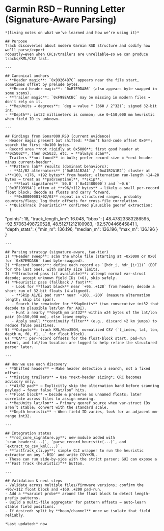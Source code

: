 # Garmin RSD – Running Letter (Signature-Aware Parsing)
    *(living notes on what we’ve learned and how we’re using it)*

    ## Purpose
    Track discoveries about modern Garmin RSD structure and codify how we’ll parse/export
    robustly—even when CRCs/trailers are unreliable—so we can produce tracks/KML/CSV fast.

    ---

    ## Canonical anchors
    - **Header magic**: `0xD9264B7C` appears near the file start, sometimes offset by prelude bytes.
    - **Record header magic**: `0xB7E9DA86` (also appears byte-swapped in some scans).
    - **Trailer magic**: `0xF98EACBC` may be missing in modern files → don’t rely on it.
    - **MapUnits → degrees**: `deg = value * (360 / 2^32)`; signed 32-bit int.
    - **Depth**: int32 millimeters is common; use 0–150,000 mm heuristic when field ID is unknown.

    ---

    ## Findings from Sonar000.RSD (current evidence)
    - Header magic present but shifted: **don’t hard-code offset 0x0**; search the first ~0x100 bytes.
    - Record area **not rigidly at 0x5000**; first good header at **0x5002**, then 0x5033, etc. → **always scan**.
    - Trailers **not found** in bulk; prefer record-size = *next-header minus current-header*.
    - **Pattern lab** results (dominant behaviors):
      - **A1/B2 alternators** (`0xB2A1B2A1` / `0xA1B2A1B2`) cluster at ~**+160, +176, +192 bytes** from header; alternation run-length ~14–28 bytes → treat as **pad/sentinel**, **skip**.
      - **Float signatures** `50.0` (`0x42480000`) and `~0.6` (`0x3F19999A`) often at **+96/+112 bytes** → likely a small per-record float block; decode as floats and carry forward.
      - **0x00000001/02/03** repeat in structured ranges, probably counters/flags; log their offsets for cross-file correlation.
    - **QuickTrack (heuristic)** confirmed plausible georef extraction:
      {
  "points": 18,
  "track_length_km": 16.048,
  "bbox": [
    48.47823383286595,
    -92.57063498720528,
    48.51271212100983,
    -92.570446645841
  ],
  "depth_stats": {
    "min_m": 136.196,
    "median_m": 136.196,
    "max_m": 136.196
  }
}

    ---

    ## Parsing strategy (signature-aware, two-tier)
    1) **Header sweep**: scan the whole file (starting at ~0x5000 or 0x0) for `0xB7E9DA86` (and byte-swapped).
    2) **Record bounds**: define each record as `[hdr_i, hdr_{i+1})` (EOF for the last one), with sanity size limits.
    3) **Structured pass (if available)**: attempt normal var-struct decode; accept unknown field IDs (>6), skip safely.
    4) **Heuristic pass (fallback / fast)**:
       - Look for **float block** near `+96..+128` from header; decode a short run of 32-bit floats (4-aligned).
       - **Skip A1/B2 pad run** near `+160..+200` (measure alternation length; skip its span).
       - Search the remainder for **MapUnits** (two consecutive int32 that decode to plausible lat/lon for AOI).
       - Hunt a nearby **depth_mm int32** within ±24 bytes of the lat/lon pair (0–150,000 mm), else leave empty.
       - Apply small **continuity filter** (e.g., discard >2 km jumps) to reduce false positives.
    5) **Outputs**: track KML/GeoJSON, normalized CSV (`t_index, lat, lon, depth_m, f0, f1, …` for float block).
    6) **QA**: per-record offsets for the float-block start, pad-run extent, and lat/lon location are logged to help refine the structured parser later.

    ---

    ## How we use each discovery
    - **Shifted header** → Make header detection a search, not a fixed offset.
    - **Missing trailers** → Use *next-header sizing*; CRC becomes advisory only.
    - **A1/B2 pad** → Explicitly skip the alternation band before scanning payload → fewer false “lat/lon” hits.
    - **Float block** → Decode & preserve as unnamed floats; later correlate across files to assign meaning.
    - **MapUnits lat/lon** → Primary georef source when var-struct IDs aren’t stable; convert with the standard scale.
    - **Depth heuristic** → When field ID varies, look for an adjacent mm-range int32.

    ---

    ## Integration status
    - **rsd_core_signature.py**: new module added with `scan_headers(...)`, `parse_record_heuristic(...)`, and `extract_to_csv_kml(...)`.
    - **fasttrack_cli.py**: simple CLI wrapper to run the heuristic extractor on any `.RSD` and write CSV+KML.
    - These can run side-by-side with the strict parser; GUI can expose a **“Fast Track (heuristic)”** button.

    ---

    ## Validation & next steps
    - Validate across multiple files/firmware versions; confirm the +96/+112 float block and +160..+200 pad-run.
    - Add a **varuint probe** around the float block to detect length-prefix patterns.
    - Build a multi-file aggregator for pattern offsets → auto-learn stable field positions.
    - If desired: split by **beam/channel** once we isolate that field reliably.

    *Last updated:* now

